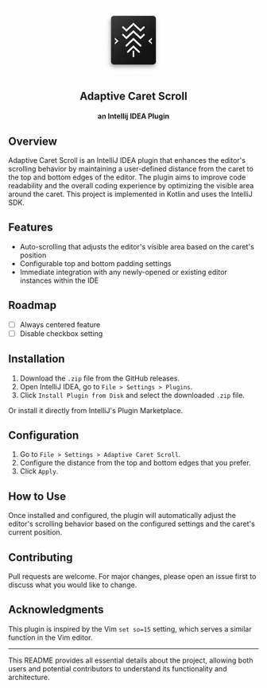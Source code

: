 
<div align="center">
  <img src="media/pluginIcon.png" alt="Plugin Icon" width="128">
  <h2>Adaptive Caret Scroll</h2>
  <h4>an Intellij IDEA Plugin</h4>
</div>

## Overview

Adaptive Caret Scroll is an IntelliJ IDEA plugin that enhances the editor's scrolling behavior by maintaining a user-defined distance from the caret to the top and bottom edges of the editor. The plugin aims to improve code readability and the overall coding experience by optimizing the visible area around the caret. This project is implemented in Kotlin and uses the IntelliJ SDK.

## Features

- Auto-scrolling that adjusts the editor's visible area based on the caret's position
- Configurable top and bottom padding settings
- Immediate integration with any newly-opened or existing editor instances within the IDE

## Roadmap

- [ ] Always centered feature
- [ ] Disable checkbox setting

## Installation

1. Download the `.zip` file from the GitHub releases.
2. Open IntelliJ IDEA, go to `File > Settings > Plugins`.
3. Click `Install Plugin from Disk` and select the downloaded `.zip` file.

Or install it directly from IntelliJ's Plugin Marketplace.

## Configuration

1. Go to `File > Settings > Adaptive Caret Scroll`.
2. Configure the distance from the top and bottom edges that you prefer.
3. Click `Apply`.

## How to Use

Once installed and configured, the plugin will automatically adjust the editor's scrolling behavior based on the configured settings and the caret's current position.

## Contributing

Pull requests are welcome. For major changes, please open an issue first to discuss what you would like to change.

## Acknowledgments

This plugin is inspired by the Vim `set so=15` setting, which serves a similar function in the Vim editor.

---

This README provides all essential details about the project, allowing both users and potential contributors to understand its functionality and architecture.
